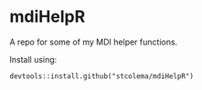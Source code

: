 # mdiHelpR
A repo for some of my MDI helper functions.

Install using:

```{r install_cmd}
devtools::install.github("stcolema/mdiHelpR")
